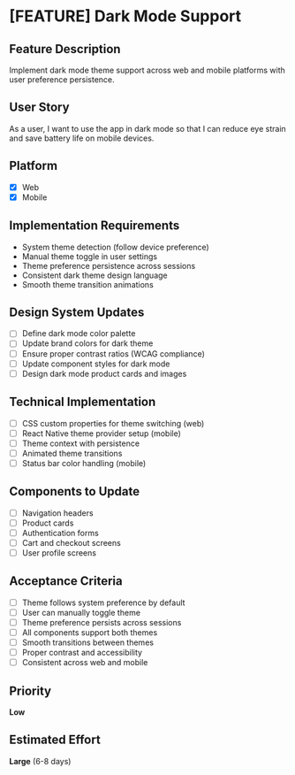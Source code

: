 # [FEATURE] Dark Mode Support

## Feature Description

Implement dark mode theme support across web and mobile platforms with user preference persistence.

## User Story

As a user, I want to use the app in dark mode so that I can reduce eye strain and save battery life on mobile devices.

## Platform

- [x] Web
- [x] Mobile

## Implementation Requirements

- System theme detection (follow device preference)
- Manual theme toggle in user settings
- Theme preference persistence across sessions
- Consistent dark theme design language
- Smooth theme transition animations

## Design System Updates

- [ ] Define dark mode color palette
- [ ] Update brand colors for dark theme
- [ ] Ensure proper contrast ratios (WCAG compliance)
- [ ] Update component styles for dark mode
- [ ] Design dark mode product cards and images

## Technical Implementation

- [ ] CSS custom properties for theme switching (web)
- [ ] React Native theme provider setup (mobile)
- [ ] Theme context with persistence
- [ ] Animated theme transitions
- [ ] Status bar color handling (mobile)

## Components to Update

- [ ] Navigation headers
- [ ] Product cards
- [ ] Authentication forms
- [ ] Cart and checkout screens
- [ ] User profile screens

## Acceptance Criteria

- [ ] Theme follows system preference by default
- [ ] User can manually toggle theme
- [ ] Theme preference persists across sessions
- [ ] All components support both themes
- [ ] Smooth transitions between themes
- [ ] Proper contrast and accessibility
- [ ] Consistent across web and mobile

## Priority

**Low**

## Estimated Effort

**Large** (6-8 days)
